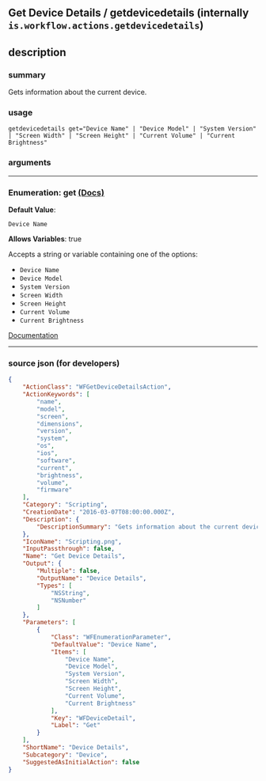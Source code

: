 
## Get Device Details / getdevicedetails (internally `is.workflow.actions.getdevicedetails`)


## description

### summary

Gets information about the current device.


### usage
```
getdevicedetails get="Device Name" | "Device Model" | "System Version" | "Screen Width" | "Screen Height" | "Current Volume" | "Current Brightness"
```

### arguments

---

### Enumeration: get [(Docs)](https://pfgithub.github.io/shortcutslang/gettingstarted#enum-select-field)
**Default Value**:
```
Device Name
```
**Allows Variables**: true



Accepts a string 
or variable
containing one of the options:

- `Device Name`
- `Device Model`
- `System Version`
- `Screen Width`
- `Screen Height`
- `Current Volume`
- `Current Brightness`

[Documentation](https://pfgithub.github.io/shortcutslang/gettingstarted#enum-select-field)

---

### source json (for developers)

```json
{
	"ActionClass": "WFGetDeviceDetailsAction",
	"ActionKeywords": [
		"name",
		"model",
		"screen",
		"dimensions",
		"version",
		"system",
		"os",
		"ios",
		"software",
		"current",
		"brightness",
		"volume",
		"firmware"
	],
	"Category": "Scripting",
	"CreationDate": "2016-03-07T08:00:00.000Z",
	"Description": {
		"DescriptionSummary": "Gets information about the current device."
	},
	"IconName": "Scripting.png",
	"InputPassthrough": false,
	"Name": "Get Device Details",
	"Output": {
		"Multiple": false,
		"OutputName": "Device Details",
		"Types": [
			"NSString",
			"NSNumber"
		]
	},
	"Parameters": [
		{
			"Class": "WFEnumerationParameter",
			"DefaultValue": "Device Name",
			"Items": [
				"Device Name",
				"Device Model",
				"System Version",
				"Screen Width",
				"Screen Height",
				"Current Volume",
				"Current Brightness"
			],
			"Key": "WFDeviceDetail",
			"Label": "Get"
		}
	],
	"ShortName": "Device Details",
	"Subcategory": "Device",
	"SuggestedAsInitialAction": false
}
```
